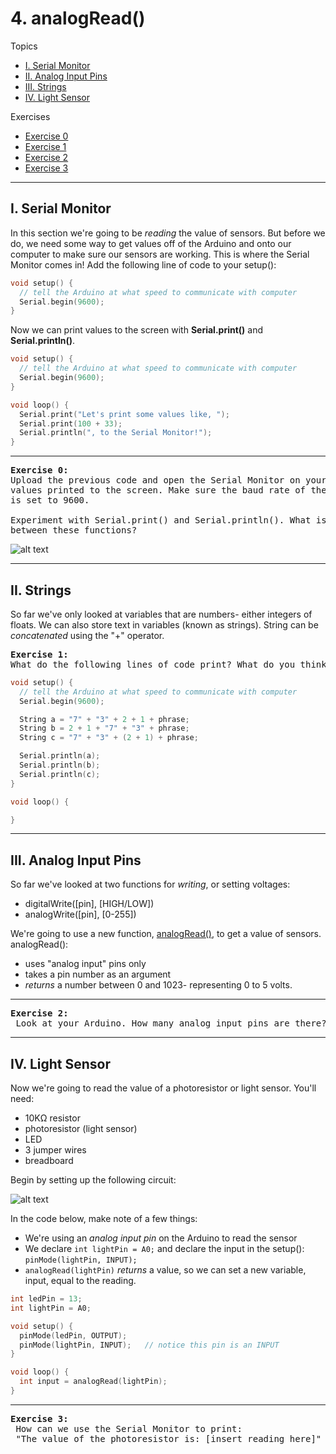# 4. analogRead()

Topics
* [I. Serial Monitor](#i-serial-monitor)
* [II. Analog Input Pins](#ii-analog-input-pins)
* [III. Strings](#iii-strings)
* [IV. Light Sensor](#iv-light-sensor)

Exercises
* [Exercise 0](#ex0)
* [Exercise 1](#ex1)
* [Exercise 2](#ex2)
* [Exercise 3](#ex3)

---

## I. Serial Monitor
In this section we're going to be *reading* the value of sensors. But before we do, we need some way to get values off of the Arduino and onto our computer to make sure our sensors are working. This is where the Serial Monitor comes in! Add the following line of code to your setup():

```c++
void setup() {
  // tell the Arduino at what speed to communicate with computer
  Serial.begin(9600);
}
```

Now we can print values to the screen with **Serial.print()** and **Serial.println()**.

```c++
void setup() {
  // tell the Arduino at what speed to communicate with computer
  Serial.begin(9600);
}

void loop() {
  Serial.print("Let's print some values like, ");
  Serial.print(100 + 33);
  Serial.println(", to the Serial Monitor!");   
}
```

---

<a name="ex0"></a>
<pre>
<b>Exercise 0:</b>
Upload the previous code and open the Serial Monitor on your computer to see
values printed to the screen. Make sure the baud rate of the Serial Monitor
is set to 9600.

Experiment with Serial.print() and Serial.println(). What is the difference
between these functions?
</pre>

![alt text](serialmon.jpg)

---

## II. Strings
So far we've only looked at variables that are numbers- either integers of floats. We can also store text in variables (known as strings). String can be *concatenated* using the "+" operator.

<a name="ex1"></a>
<pre>
<b>Exercise 1:</b>
What do the following lines of code print? What do you think is happening?
</pre>

```c++
void setup() {
  // tell the Arduino at what speed to communicate with computer
  Serial.begin(9600);

  String a = "7" + "3" + 2 + 1 + phrase;
  String b = 2 + 1 + "7" + "3" + phrase;
  String c = "7" + "3" + (2 + 1) + phrase;

  Serial.println(a);
  Serial.println(b);
  Serial.println(c);
}

void loop() {

}
```

---

## III. Analog Input Pins
So far we've looked at two functions for *writing*, or setting voltages:
* digitalWrite([pin], [HIGH/LOW])
* analogWrite([pin], [0-255])

We're going to use a new function, [analogRead()](https://www.arduino.cc/en/Reference/AnalogRead), to get a value of sensors. analogRead():
* uses "analog input" pins only
* takes a pin number as an argument
* *returns* a number between 0 and 1023- representing 0 to 5 volts.

---

<a name="ex2"></a>
<pre>
<b>Exercise 2:</b>
 Look at your Arduino. How many analog input pins are there?
</pre>

---

## IV. Light Sensor
Now we're going to read the value of a photoresistor or light sensor. You'll need:
* 10KΩ resistor
* photoresistor (light sensor)
* LED
* 3 jumper wires
* breadboard

Begin by setting up the following circuit:

![alt text](http://s4a.cat/examples/photoresistor_led.png)

In the code below, make note of a few things:
* We're using an *analog input pin* on the Arduino to read the sensor
* We declare `int lightPin = A0;` and declare the input in the setup(): `pinMode(lightPin, INPUT);`
* `analogRead(lightPin)` *returns* a value, so we can set a new variable, input, equal to the reading.

```c++
int ledPin = 13;
int lightPin = A0;  

void setup() {
  pinMode(ledPin, OUTPUT);
  pinMode(lightPin, INPUT);   // notice this pin is an INPUT
}

void loop() {
  int input = analogRead(lightPin);
}
```

---

<a name="ex3"></a>
<pre>
<b>Exercise 3:</b>
 How can we use the Serial Monitor to print:
 "The value of the photoresistor is: [insert reading here]"
</pre>

